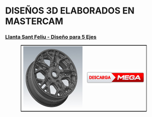 # DISEÑOS 3D ELABORADOS EN MASTERCAM

### [Llanta Sant Feliu - Diseño para 5 Ejes](Llanta%20Sant%20Feliu)


<table  style="width: 80%; margin: 0 auto; border: 1px solid #000;">
    <tr>
        <td>
            <a href="/Llanta Sant Feliu">
                <img src="/Llanta Sant Feliu/img/Llanta-Sant-Feliu-1.jpg" alt="Llanta" width="200" height="200">
            </a>
        </td>
        <td>
            <a href="javascript:void(0)">
                <img src="https://github.com/nwpablodeveloper/img/blob/master/descargas-mega.jpeg" height="50" alt="Descargar" >
            </a>
        </td>
    </tr>
</table>
